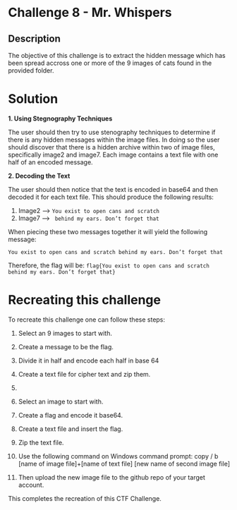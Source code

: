 ﻿﻿

# Challenge 8 - Mr. Whispers

## Description

The objective of this challenge is to extract the hidden message which has been spread accross one or more of the 9 images of cats found in the provided folder. 

# Solution
**1. Using Stegnography Techniques**

The user should then try to use stenography techniques to determine if there is any hidden messages within the image files.  In doing so the user should discover that there
is a hidden archive within two of image files, specifically image2 and image7. Each image contains a text file with one half of an encoded message. 

**2. Decoding the Text**

The user should then notice that the text is encoded in base64 and then decoded it for each text file. This should produce the following results:

1. Image2 --> `You exist to open cans and scratch`
2. Image7 --> ` behind my ears. Don’t forget that`

When piecing these two messages together it will yield the following message:

`You exist to open cans and scratch behind my ears. Don’t forget that`

Therefore, the flag will be: `flag{You exist to open cans and scratch behind my ears. Don’t forget that}`

# Recreating this challenge 

To recreate this challenge one can follow these steps:

1. Select an 9 images to start with.
2. Create a message to be the flag.
3. Divide it in half and encode each half in base 64
4. Create a text file for cipher text and zip them.
5. 

1. Select an image to start with.
2. Create a flag and encode it base64.
3. Create a text file and insert the flag.
4. Zip the text file.
5. Use the following command on Windows command prompt: copy / b [name of image file]+[name of text file] [new name of second image file]
6. Then upload the new image file to the github repo of your target account. 

This completes the recreation of this CTF Challenge. 

